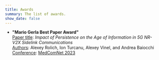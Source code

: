 ```yaml
---
title: Awards
summary: The list of awards.
show_date: false
---
```

  
- <b>"Mario Gerla Best Paper Award"</b>  
    <u>Paper title</u>: *Impact of Persistence on the Age of Information in 5G NR-V2X Sidelink Communications*  
    <u>Authors</u>: Alexey Rolich, Ion Turcanu, Alexey Vinel, and Andrea Baiocchi  
    <u>Conference</u>: [MedComNet 2023](https://www.medcomnet.org/)